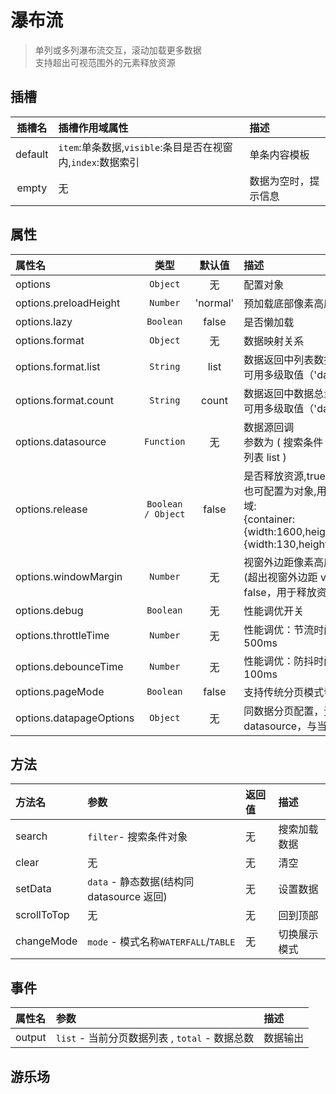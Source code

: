 # 瀑布流

> 单列或多列瀑布流交互，滚动加载更多数据  
> 支持超出可视范围外的元素释放资源

## 插槽

| 插槽名  | 插槽作用域属性                                              | 描述                 |
| :-----: | :---------------------------------------------------------- | :------------------- |
| default | `item`:单条数据,`visible`:条目是否在视窗内,`index`:数据索引 | 单条内容模板         |
|  empty  | 无                                                          | 数据为空时，提示信息 |

## 属性

| 属性名                  |        类型        |  默认值  | 描述                                                                                                                                    |
| :---------------------- | :----------------: | :------: | :-------------------------------------------------------------------------------------------------------------------------------------- |
| options                 |      `Object`      |    无    | 配置对象                                                                                                                                |
| options.preloadHeight   |      `Number`      | 'normal' | 预加载底部像素高度                                                                                                                      |
| options.lazy            |     `Boolean`      |  false   | 是否懒加载                                                                                                                              |
| options.format          |      `Object`      |    无    | 数据映射关系                                                                                                                            |
| options.format.list     |      `String`      |   list   | 数据返回中列表数据的命名空间<br/>可用多级取值（'data.list'）                                                                            |
| options.format.count    |      `String`      |  count   | 数据返回中数据总量的命名空间<br/>可用多级取值（'data.count'）                                                                           |
| options.datasource      |     `Function`     |    无    | 数据源回调<br/>参数为 ( 搜索条件 filter , 全数据列表 list )                                                                             |
| options.release         | `Boolean / Object` |  false   | 是否释放资源,true 为释放资源，也可配置为对象,用以计算可视区域:<br/> {container: {width:1600,height:700},piece: {width:130,height:130} } |
| options.windowMargin    |      `Number`      |    无    | 视窗外边距像素高度<br/>(超出视窗外边距 visible 为 false，用于释放资源)                                                                  |
| options.debug           |     `Boolean`      |    无    | 性能调优开关                                                                                                                            |
| options.throttleTime    |      `Number`      |    无    | 性能调优：节流时间，默认 500ms                                                                                                          |
| options.debounceTime    |      `Number`      |    无    | 性能调优：防抖时间，默认 100ms                                                                                                          |
| options.pageMode        |     `Boolean`      |  false   | 支持传统分页模式切换                                                                                                                    |
| options.datapageOptions |      `Object`      |    无    | 同数据分页配置，无需配置 datasource，与当前瀑布流共用                                                                                   |

## 方法

| 方法名      | 参数                                      | 返回值 | 描述         |
| :---------- | :---------------------------------------- | :----- | :----------- |
| search      | `filter`- 搜索条件对象                    | 无     | 搜索加载数据 |
| clear       | 无                                        | 无     | 清空         |
| setData     | `data` - 静态数据(结构同 datasource 返回) | 无     | 设置数据     |
| scrollToTop | 无                                        | 无     | 回到顶部     |
| changeMode  | `mode` - 模式名称`WATERFALL`/`TABLE`      | 无     | 切换展示模式 |

## 事件

| 属性名 | 参数                                           | 描述     |
| :----- | :--------------------------------------------- | :------- |
| output | `list` - 当前分页数据列表 , `total` - 数据总数 | 数据输出 |

## 游乐场

<vuep template="#example"></vuep>

<script v-pre type="text/x-template" id="example">

<style>
.piece{
    border:1px solid #ccc;
    width:110px;
    height:110px;
    display:inline-block;
    margin:5px;
}
</style>
<template>
    <div style="margin-bottom:20px;">
        <xui-button color="primary" @click="search">搜索</xui-button>
        <xui-button color="warning" @click="clear">清空</xui-button>
        <xui-button color="info" @click="setData">设置静态数据</xui-button>
        <xui-button color="info" @click="changeMode">切换显示模式</xui-button>
        <xui-button color="info" @click="scrollToTop">回到顶部</xui-button>
        <xui-waterfall ref="waterfall" style="height:700px;" :options="options">
            <div class="piece" slot-scope="props" :item="props.item" :visible="props.visible" :index="props.index">
                {{props.item.text}}
                <img v-if="props.visible" width="100%" src="https://timgsa.baidu.com/timg?image&quality=80&size=b9999_10000&sec=1523423248279&di=493bc72e3e45e82ec5875a7898bc714c&imgtype=0&src=http%3A%2F%2Fimg1.cache.netease.com%2Fcatchpic%2FC%2FC7%2FC722DF5405D1F1BB68771B7A163F65C5.jpg" alt="">
            </div>
        </xui-waterfall>
    </div>
</template>
<script>


var demoData = [];

for (var i = 0; i < 1000; i++) {
	demoData.push({ text: i + 1 });
}

export default {
	methods: {
		search() {
			this.$refs.waterfall.search({
				keyword: "一个搜索条件"
			});
		},
		clear() {
			this.$refs.waterfall.clear();
		},
		setData() {
			var items = [];
			for (var i = 0; i < 200; i++) {
				items.push({ release: false, text: 0 });
			}
			this.$refs.waterfall.setData({
				list: items,
				total: 500
			});
		},
		changeMode(){
			this.mode = this.mode=="WATERFALL"?"TABLE":"WATERFALL";
			this.$refs.waterfall.changeMode(this.mode);
		},
		scrollToTop(){
			this.$refs.waterfall.scrollToTop();
		}
	},
	data() {
		return {
			mode : "WATERFALL",
			options: {
				windowMargin: -100,//正常应为正整数，此处负数为了看到释放资源的效果
				preloadHeight: 100,
				release: true,
				debug: true,
				lazy: true,
				pageMode : true,
				scrollOptions: {
					innerStyle: "padding:30px;"
				},
				format: {
					list: "list",
					count: "total"
				},
				datasource(filter, list) {
					console.log("------  请求");
					return new Promise(resolve => {
						setTimeout(() => {
							resolve({
								list: demoData.slice(list.length, list.length + 100),
								total: demoData.length
							});
						}, 300);
					});
				},
				datapageOptions : {
					pageSize : 21,
					preload : 2
				}
			}
		};
	}
};
</script>
</script>
